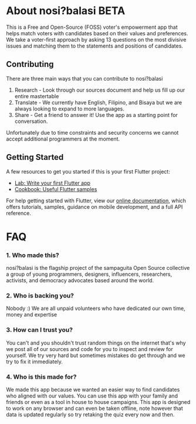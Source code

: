 # About nosi?balasi BETA
This is a Free and Open-Source (FOSS) voter's empowerment app that helps match voters with candidates based on their values and preferences. We take a voter-first approach by asking 13 questions on the most divisive issues and matching them to the statements and positions of candidates.

## Contributing

There are three main ways that you can contribute to nosi?balasi
1. Research - Look through our sources document and help us fill up our entire mastertable
2. Translate - We currently have English, Filipino, and Bisaya but we are always looking to expand to more languages.
3. Share - Get a friend to answer it! Use the app as a starting point for conversation.

Unfortunately due to time constraints and security concerns we cannot accept additional programmers at the moment.

## Getting Started
A few resources to get you started if this is your first Flutter project:

- [Lab: Write your first Flutter app](https://flutter.dev/docs/get-started/codelab)
- [Cookbook: Useful Flutter samples](https://flutter.dev/docs/cookbook)

For help getting started with Flutter, view our
[online documentation](https://flutter.dev/docs), which offers tutorials,
samples, guidance on mobile development, and a full API reference.

# FAQ

### 1. Who made this?
nosi?balasi is the flagship project of the sampaguita Open Source collective a group of young programmers, designers, influencers, researchers, activists, and democracy advocates based around the world.

### 2. Who is backing you?
Nobody :) We are all unpaid volunteers who have dedicated our own time, money and expertise 

### 3. How can I trust you?
You can't and you shouldn't trust random things on the internet that's why we post all of our sources and code for you to inspect and review for yourself. We try very hard but sometimes mistakes do get through and we try to fix it immediately.

### 4. Who is this made for?
We made this app because we wanted an easier way to find candidates who aligned with our values. You can use this app with your family and friends or even as a tool in house to house campaigns. This app is designed to work on any browser and can even be taken offline, note however that data is updated regularly so try retaking the quiz every now and then.
